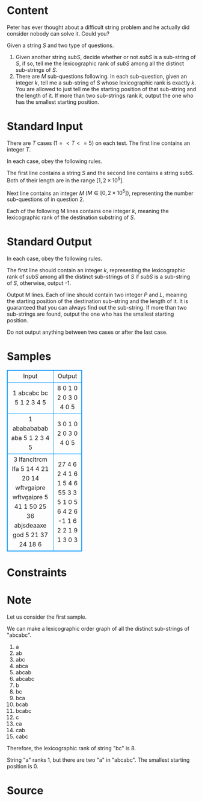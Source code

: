 
# Content

Peter has ever thought about a difficult string problem and he actually did consider nobody can solve it. Could you?

Given a string $S$ and two type of questions. 
1. Given another string $subS$, decide whether or not $subS$ is a sub-string of $S$, if so, tell me the lexicographic rank of $subS$ among all the distinct sub-strings of $S$.
2. There are $M$ sub-questions following. In each sub-question, given an integer $k$, tell me a sub-string of $S$ whose lexicographic rank is exactly $k$.  You are allowed to just tell me the starting position of that sub-string and the length of it. If more than two sub-strings rank $k$, output the one who has the smallest starting position.

# Standard Input

There are $T$ cases $(1=<T<=5)$ on each test. The first line contains an integer $T$.

In each case, obey the following rules.

The first line contains a string $S$ and the second line contains a string $subS$. Both of their length are in the range $[1,2 \times 10^5]$. 

Next line contains an integer $M$ $(M\in [0,2 \times 10^5])$, representing the number sub-questions of in question 2.

Each of the following M lines contains one integer $k$, meaning the lexicographic rank of the destination substring of $S$.

# Standard Output

In each case, obey the following rules.

The first line should contain an integer $k$, representing the lexicographic rank of $subS$ among all the distinct sub-strings of $S$ if $subS$ is a sub-string of $S$, otherwise, output -1.

Output M lines. Each of line should contain two integer $P$ and $L$, meaning the starting position of the destination sub-string and the length of it. It is guaranteed that you can always find out the sub-string.  If more than two sub-strings are found, output the one who has the smallest starting position.

Do not output anything between two cases or after the last case.

# Samples

<style>
        table,table tr th, table tr td { border:1px solid #0094ff; }
        table { width: 200px; min-height: 25px; line-height: 25px; text-align: center; border-collapse: collapse;}   
    </style>
<table>
	<tr>
		<td>Input</td>
		<td>Output</td>
	</tr>
<tr><td>1
abcabc
bc
5
1
2
3
4
5</td><td>8
0 1
0 2
0 3
0 4
0 5</td></tr><tr><td>1
ababababab
aba
5
1
2
3
4
5</td><td>3
0 1
0 2
0 3
0 4
0 5</td></tr><tr><td>3
lfancltrcm
lfa
5
14
4
21
20
14
wftvgaipre
wftvgaipre
5
41
1
50
25
36
abjsdeaaxe
god
5
21
37
24
18
6</td><td>27
4 6
2 4
1 6
1 5
4 6
55
3 3
5 1
0 5
6 4
2 6
-1
1 6
2 2
1 9
1 3
0 3</td></tr></table>


# Constraints



# Note

Let us consider the first sample.

We can make a lexicographic order graph of all the distinct sub-strings of "abcabc".

1. a
2. ab
3. abc
4. abca
5. abcab
6. abcabc
7. b
8. bc
9. bca
10. bcab
11. bcabc
12. c
13. ca
14. cab
15. cabc

Therefore, the lexicographic rank of string "bc" is 8.

String "a" ranks 1, but there are two "a" in "abcabc". The smallest starting position is 0.

# Source


